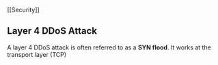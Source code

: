 [[Security]]

## Layer 4 DDoS Attack

A layer 4 DDoS attack is often referred to as a **SYN flood**. It works at the transport layer (TCP)
